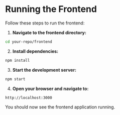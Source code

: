 # Running the Frontend

Follow these steps to run the frontend:

1. **Navigate to the frontend directory:**
  ```sh
  cd your-repo/frontend
  ```

2. **Install dependencies:**
  ```sh
  npm install
  ```

3. **Start the development server:**
  ```sh
  npm start
  ```

4. **Open your browser and navigate to:**
  ```
  http://localhost:3000
  ```

You should now see the frontend application running.
